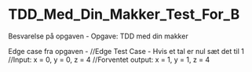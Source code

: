 # TDD_Med_Din_Makker_Test_For_B

Besvarelse på opgaven - Opgave: TDD med din makker

Edge case fra opgaven -
//Edge Test Case - Hvis et tal er nul sæt det til 1
//Input: x = 0, y = 0, z = 4
//Forventet output: x = 1, y = 1, z = 4
